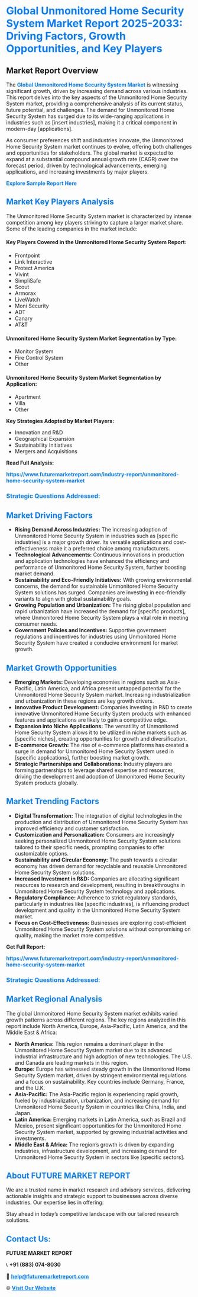 <h1 style="color: #007BFF;">Global Unmonitored Home Security System Market Report 2025-2033: Driving Factors, Growth Opportunities, and Key Players</h1>

<section id="overview">
<h2>Market Report Overview</h2>
<p>The <a href="https://www.futuremarketreport.com/industry-report/unmonitored-home-security-system-market" style="color: #007BFF; text-decoration: none;"><strong>Global Unmonitored Home Security System Market</strong></a> is witnessing significant growth, driven by increasing demand across various industries. This report delves into the key aspects of the Unmonitored Home Security System market, providing a comprehensive analysis of its current status, future potential, and challenges. The demand for Unmonitored Home Security System has surged due to its wide-ranging applications in industries such as [insert industries], making it a critical component in modern-day [applications].</p>
<p>As consumer preferences shift and industries innovate, the Unmonitored Home Security System market continues to evolve, offering both challenges and opportunities for stakeholders. The global market is expected to expand at a substantial compound annual growth rate (CAGR) over the forecast period, driven by technological advancements, emerging applications, and increasing investments by major players.</p>
</section>

<section id="overview">
<p><a href="https://www.futuremarketreport.com/request-sample/reportId=84294" style="color: #007BFF; text-decoration: none;"><strong>Explore Sample Report Here</strong></a></p>
</section>

<section id="key-players">
<h2 style="color: #007BFF;">Market Key Players Analysis</h2>
<p>The Unmonitored Home Security System market is characterized by intense competition among key players striving to capture a larger market share. Some of the leading companies in the market include:</p>
<h4>Key Players Covered in the Unmonitored Home Security System Report:</h4>
<ul><li>Frontpoint</li><li>Link Interactive</li><li>Protect America</li><li>Vivint</li><li>SimpliSafe</li><li>Scout</li><li>Armorax</li><li>LiveWatch</li><li>Moni Security</li><li>ADT</li><li>Canary</li><li>AT&amp;T</li></ul>
<h4>Unmonitored Home Security System Market Segmentation by Type:</h4>
<ul><li>Monitor System</li><li>Fire Control System</li><li>Other</li></ul>

<h4>Unmonitored Home Security System Market Segmentation by Application:</h4>
<ul><li>Apartment</li><li>Villa</li><li>Other</li></ul>
<p><strong>Key Strategies Adopted by Market Players:</strong></p>
<ul>
<li>Innovation and R&D</li>
<li>Geographical Expansion</li>
<li>Sustainability Initiatives</li>
<li>Mergers and Acquisitions</li>
</ul>
</section>

<section>
<p><strong>Read Full Analysis: </strong></p><a href="https://www.futuremarketreport.com/industry-report/unmonitored-home-security-system-market" style="color: #007BFF; text-decoration: none;"><strong>https://www.futuremarketreport.com/industry-report/unmonitored-home-security-system-market</strong></a>
<h3 style="color: #007BFF;">Strategic Questions Addressed:</h3>
</section>

<section id="driving-factors">
<h2 style="color: #007BFF;">Market Driving Factors</h2>
<ul>
<li><strong>Rising Demand Across Industries:</strong> The increasing adoption of Unmonitored Home Security System in industries such as [specific industries] is a major growth driver. Its versatile applications and cost-effectiveness make it a preferred choice among manufacturers.</li>
<li><strong>Technological Advancements:</strong> Continuous innovations in production and application technologies have enhanced the efficiency and performance of Unmonitored Home Security System, further boosting market demand.</li>
<li><strong>Sustainability and Eco-Friendly Initiatives:</strong> With growing environmental concerns, the demand for sustainable Unmonitored Home Security System solutions has surged. Companies are investing in eco-friendly variants to align with global sustainability goals.</li>
<li><strong>Growing Population and Urbanization:</strong> The rising global population and rapid urbanization have increased the demand for [specific products], where Unmonitored Home Security System plays a vital role in meeting consumer needs.</li>
<li><strong>Government Policies and Incentives:</strong> Supportive government regulations and incentives for industries using Unmonitored Home Security System have created a conducive environment for market growth.</li>
</ul>
</section>

<section id="growth-opportunities">
<h2 style="color: #007BFF;">Market Growth Opportunities</h2>
<ul>
<li><strong>Emerging Markets:</strong> Developing economies in regions such as Asia-Pacific, Latin America, and Africa present untapped potential for the Unmonitored Home Security System market. Increasing industrialization and urbanization in these regions are key growth drivers.</li>
<li><strong>Innovative Product Development:</strong> Companies investing in R&D to create innovative Unmonitored Home Security System products with enhanced features and applications are likely to gain a competitive edge.</li>
<li><strong>Expansion into Niche Applications:</strong> The versatility of Unmonitored Home Security System allows it to be utilized in niche markets such as [specific niches], creating opportunities for growth and diversification.</li>
<li><strong>E-commerce Growth:</strong> The rise of e-commerce platforms has created a surge in demand for Unmonitored Home Security System used in [specific applications], further boosting market growth.</li>
<li><strong>Strategic Partnerships and Collaborations:</strong> Industry players are forming partnerships to leverage shared expertise and resources, driving the development and adoption of Unmonitored Home Security System products globally.</li>
</ul>
</section>

<section id="trending-factors">
<h2 style="color: #007BFF;">Market Trending Factors</h2>
<ul>
<li><strong>Digital Transformation:</strong> The integration of digital technologies in the production and distribution of Unmonitored Home Security System has improved efficiency and customer satisfaction.</li>
<li><strong>Customization and Personalization:</strong> Consumers are increasingly seeking personalized Unmonitored Home Security System solutions tailored to their specific needs, prompting companies to offer customizable options.</li>
<li><strong>Sustainability and Circular Economy:</strong> The push towards a circular economy has driven demand for recyclable and reusable Unmonitored Home Security System solutions.</li>
<li><strong>Increased Investment in R&D:</strong> Companies are allocating significant resources to research and development, resulting in breakthroughs in Unmonitored Home Security System technology and applications.</li>
<li><strong>Regulatory Compliance:</strong> Adherence to strict regulatory standards, particularly in industries like [specific industries], is influencing product development and quality in the Unmonitored Home Security System market.</li>
<li><strong>Focus on Cost-Effectiveness:</strong> Businesses are exploring cost-efficient Unmonitored Home Security System solutions without compromising on quality, making the market more competitive.</li>
</ul>
</section>

<section>
<p><strong>Get Full Report: </strong></p><a href="https://www.futuremarketreport.com/industry-report/unmonitored-home-security-system-market" style="color: #007BFF; text-decoration: none;"><strong>https://www.futuremarketreport.com/industry-report/unmonitored-home-security-system-market</strong></a>
<h3 style="color: #007BFF;">Strategic Questions Addressed:</h3>
</section>


<section id="regional-analysis">
<h2 style="color: #007BFF;">Market Regional Analysis</h2>
<p>The global Unmonitored Home Security System market exhibits varied growth patterns across different regions. The key regions analyzed in this report include North America, Europe, Asia-Pacific, Latin America, and the Middle East & Africa:</p>
<ul>
<li><strong>North America:</strong> This region remains a dominant player in the Unmonitored Home Security System market due to its advanced industrial infrastructure and high adoption of new technologies. The U.S. and Canada are leading markets in this region.</li>
<li><strong>Europe:</strong> Europe has witnessed steady growth in the Unmonitored Home Security System market, driven by stringent environmental regulations and a focus on sustainability. Key countries include Germany, France, and the U.K.</li>
<li><strong>Asia-Pacific:</strong> The Asia-Pacific region is experiencing rapid growth, fueled by industrialization, urbanization, and increasing demand for Unmonitored Home Security System in countries like China, India, and Japan.</li>
<li><strong>Latin America:</strong> Emerging markets in Latin America, such as Brazil and Mexico, present significant opportunities for the Unmonitored Home Security System market, supported by growing industrial activities and investments.</li>
<li><strong>Middle East & Africa:</strong> The region’s growth is driven by expanding industries, infrastructure development, and increasing demand for Unmonitored Home Security System in sectors like [specific sectors].</li>
</ul>
</section>

<footer>
<h2 style="color: #007BFF;">About FUTURE MARKET REPORT</h2>
<p>We are a trusted name in market research and advisory services, delivering actionable insights and strategic support to businesses across diverse industries. Our expertise lies in offering:</p>

<p>Stay ahead in today’s competitive landscape with our tailored research solutions.</p>

<h2 style="color: #007BFF;">Contact Us:</h2>
<p><strong>FUTURE MARKET REPORT</strong></p>
<p>📞 <strong>+91 (883) 074-8030</strong></p>
<p>📧 <strong><a href="mailto:help@futuremarketreport.com" style="color: #007BFF;">help@futuremarketreport.com</a></strong></p>
<p>🌐 <strong><a href="https://www.futuremarketreport.com/" style="color: #007BFF;">Visit Our Website</a></strong></p>
</footer>